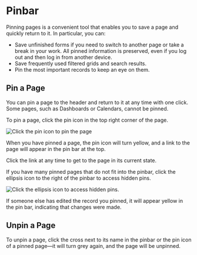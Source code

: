 <a id="user-guide-ui-components-pinned"></a>

# Pinbar

Pinning pages is a convenient tool that enables you to save a page and quickly return to it. In particular, you can:

* Save unfinished forms if you need to switch to another page or take a break in your work. All pinned information is preserved, even if you log out and then log in from another device.
* Save frequently used filtered grids and search results.
* Pin the most important records to keep an eye on them.

## Pin a Page

You can pin a page to the header and return to it at any time with one click. Some pages, such as Dashboards or Calendars, cannot be pinned.

To pin a page, click the pin icon in the top right corner of the page.

![Click the pin icon to pin the page](user/img/getting_started/navigation/pin.png)

When you have pinned a page, the pin icon will turn yellow, and a link to the page will appear in the pin bar at the top.

Click the link at any time to get to the page in its current state.

If you have many pinned pages that do not fit into the pinbar, click the ellipsis icon to the right of the pinbar to access hidden pins.

![Click the ellipsis icon to access hidden pins.](user/img/getting_started/navigation/pin_2.png)

If someone else has edited the record you pinned, it will appear yellow in the pin bar, indicating that changes were made.

## Unpin a Page

To unpin a page, click the cross next to its name in the pinbar or the pin icon of a pinned page—it will turn grey again, and the page will be unpinned.

